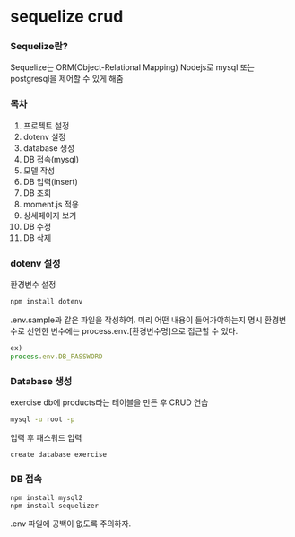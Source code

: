# sequelize crud

### Sequelize란?
Sequelize는 ORM(Object-Relational Mapping)
Nodejs로 mysql 또는 postgresql을 제어할 수 있게 해줌



### 목차
1. 프로젝트 설정
2. dotenv 설정
3. database 생성
4. DB 접속(mysql)
5. 모델 작성
6. DB 입력(insert)
7. DB 조회
8. moment.js 적용
9. 상세페이지 보기
10. DB 수정
11. DB 삭제






### dotenv 설정
환경변수 설정
```bash
npm install dotenv
```
.env.sample과 같은 파일을 작성하여. 미리 어떤 내용이 들어가야하는지 명시
환경변수로 선언한 변수에는 process.env.[환경변수명]으로 접근할 수 있다.
```js
ex)
process.env.DB_PASSWORD
```






### Database 생성
exercise db에 products라는 테이블을 만든 후 CRUD 연습
```bash
mysql -u root -p
```
입력 후 패스워드 입력

```mysql
create database exercise
```






### DB 접속
```
npm install mysql2
npm install sequelizer
```
.env 파일에 공백이 없도록 주의하자.